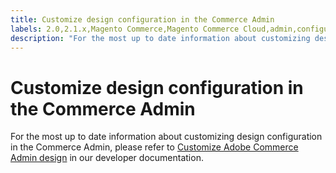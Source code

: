 ```yaml
---
title: Customize design configuration in the Commerce Admin
labels: 2.0,2.1.x,Magento Commerce,Magento Commerce Cloud,admin,configuration,content,custom,design,how to,magento,store,stores,Adobe Commerce
description: "For the most up to date information about customizing design configuration in the Commerce Admin, please refer to [Customize Adobe Commerce Admin design](https://devdocs.magento.com/guides/v2.4/howdoi/admin/customize_admin.html) in our developer documentation."
---
```


# Customize design configuration in the Commerce Admin

For the most up to date information about customizing design configuration in the Commerce Admin, please refer to [Customize Adobe Commerce Admin design](https://devdocs.magento.com/guides/v2.4/howdoi/admin/customize_admin.html) in our developer documentation.